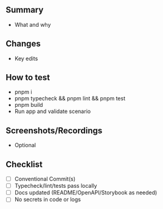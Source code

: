 ## Summary
- What and why

## Changes
- Key edits

## How to test
- pnpm i
- pnpm typecheck && pnpm lint && pnpm test
- pnpm build
- Run app and validate scenario

## Screenshots/Recordings
- Optional

## Checklist
- [ ] Conventional Commit(s)
- [ ] Typecheck/lint/tests pass locally
- [ ] Docs updated (README/OpenAPI/Storybook as needed)
- [ ] No secrets in code or logs

